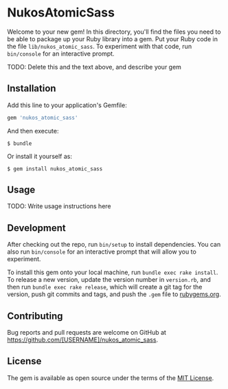 # NukosAtomicSass

Welcome to your new gem! In this directory, you'll find the files you need to be able to package up your Ruby library into a gem. Put your Ruby code in the file `lib/nukos_atomic_sass`. To experiment with that code, run `bin/console` for an interactive prompt.

TODO: Delete this and the text above, and describe your gem

## Installation

Add this line to your application's Gemfile:

```ruby
gem 'nukos_atomic_sass'
```

And then execute:

    $ bundle

Or install it yourself as:

    $ gem install nukos_atomic_sass

## Usage

TODO: Write usage instructions here

## Development

After checking out the repo, run `bin/setup` to install dependencies. You can also run `bin/console` for an interactive prompt that will allow you to experiment.

To install this gem onto your local machine, run `bundle exec rake install`. To release a new version, update the version number in `version.rb`, and then run `bundle exec rake release`, which will create a git tag for the version, push git commits and tags, and push the `.gem` file to [rubygems.org](https://rubygems.org).

## Contributing

Bug reports and pull requests are welcome on GitHub at https://github.com/[USERNAME]/nukos_atomic_sass.


## License

The gem is available as open source under the terms of the [MIT License](http://opensource.org/licenses/MIT).

